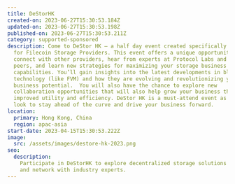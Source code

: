 ```yaml
---
title: DeStorHK
created-on: 2023-06-27T15:30:53.184Z
updated-on: 2023-06-27T15:30:53.198Z
published-on: 2023-06-27T15:30:53.211Z
category: supported-sponsored
description: Come to DeStor HK — a half day event created specifically
  for Filecoin Storage Providers. This event offers a unique opportunity to
  connect with other providers, hear from experts at Protocol Labs and your
  peers, and learn new strategies for maximizing your storage business and
  capabilities. You’ll gain insights into the latest developments in blockchain
  technology (like FVM) and how they are evolving and revolutionizing your
  business potential.  You will also have the chance to explore new
  collaboration opportunities that will also help grow your business through
  improved utility and efficiency. DeStor HK is a must-attend event as you
  look to stay ahead of the curve and drive your business forward.
location:
  primary: Hong Kong, China
  region: apac-asia
start-date: 2023-04-15T15:30:53.222Z
image:
  src: /assets/images/destore-hk-2023.png
seo:
  description:
    Participate in DeStorHK to explore decentralized storage solutions
    and network with industry experts.
---
```

